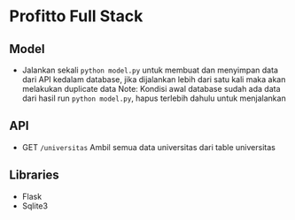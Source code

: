 # Profitto Full Stack

## Model
- Jalankan sekali `python model.py` untuk membuat dan menyimpan data dari API kedalam database, jika dijalankan lebih dari satu kali maka akan melakukan duplicate data
Note: Kondisi awal database sudah ada data dari hasil run `python model.py`, hapus terlebih dahulu untuk menjalankan

## API
- GET `/universitas`
  Ambil semua data universitas dari table universitas

## Libraries
- Flask
- Sqlite3